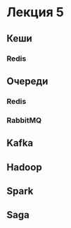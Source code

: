 # Лекция 5
## Кеши
### Redis

## Очереди
### Redis
### RabbitMQ

## Kafka
## Hadoop
## Spark
## Saga

